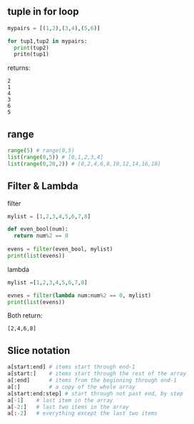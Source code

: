 ## tuple in for loop
```python
mypairs = [(1,2),(3,4),(5,6)]

for tup1,tup2 in mypairs:
  print(tup2)
  pritn(tup1)
```
returns:
```
2
1
4
3
6
5
```

## range
``` python
range(5) # range(0,5)
list(range(0,5)) # [0,1,2,3,4]
list(range(0,20,2)) # [0,2,4,6,8,10,12,14,16,18]
```

## Filter & Lambda
filter
```python
mylist = [1,2,3,4,5,6,7,8]

def even_bool(num):
  return num%2 == 0
  
evens = filter(even_bool, mylist)
print(list(evens))
```

lambda
```python
mylist =[1,2,3,4,5,6,7,8]

evnes = filter(lambda num:num%2 == 0, mylist)
print(list(evens))
```
Both return:
```
[2,4,6,8]
```


## Slice notation

```python
a[start:end] # items start through end-1
a[start:]    # items start through the rest of the array
a[:end]      # items from the beginning through end-1
a[:]         # a copy of the whole array
a[start:end:step] # start through not past end, by step
a[-1]    # last item in the array
a[-2:]   # last two items in the array
a[:-2]   # everything except the last two items
```
